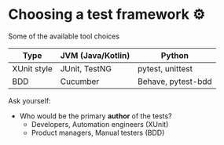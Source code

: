 # Choosing a test framework ⚙️

Some of the available tool choices

| Type        | JVM (Java/Kotlin) | Python             |
| ----------- | ----------------- | ------------------ |
| XUnit style | JUnit, TestNG     | pytest, unittest   |
| BDD         | Cucumber          | Behave, pytest-bdd |

Ask yourself:

- Who would be the primary **author** of the tests?
  - Developers, Automation engineers (XUnit)
  - Product managers, Manual testers (BDD)
